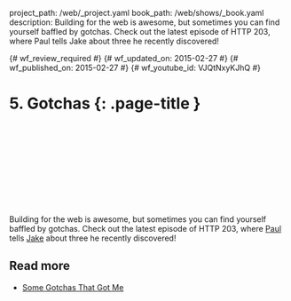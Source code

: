 project_path: /web/_project.yaml
book_path: /web/shows/_book.yaml
description: Building for the web is awesome, but sometimes you can find yourself baffled by gotchas. Check out the latest episode of HTTP 203, where Paul tells Jake about three he recently discovered!

{# wf_review_required #}
{# wf_updated_on: 2015-02-27 #}
{# wf_published_on: 2015-02-27 #}
{# wf_youtube_id: VJQtNxyKJhQ #}

# 5. Gotchas {: .page-title }


<div class="video-wrapper">
  <iframe class="devsite-embedded-youtube-video" data-video-id="VJQtNxyKJhQ"
          data-autohide="1" data-showinfo="0" frameborder="0" allowfullscreen>
  </iframe>
</div>


Building for the web is awesome, but sometimes you can find yourself baffled by gotchas. Check out the latest episode of HTTP 203, where [Paul](https://twitter.com/aerotwist) tells [Jake](https://twitter.com/jaffathecake) about three he recently discovered!

## Read more

* [Some Gotchas That Got Me](https://aerotwist.com/blog/some-gotchas-that-got-me/)
